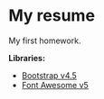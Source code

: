 # My resume
My first homework.

**Libraries:**
* [Bootstrap v4.5](https://getbootstrap.com/)
* [Font Awesome v5](https://fontawesome.com/icons/)
